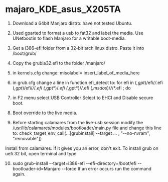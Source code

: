 # majaro_KDE_asus_X205TA

1. Download a 64bit Manjaro distro: have not tested Ubuntu.

2. Used gparted to format a usb to fat32 and label the media.
   Use UNetbootin to flash Manjaro for a writable boot-media.

3. Get a i386-efi folder from a 32-bit arch linux distro.
   Paste it into /boot/grub/

4. Copy the grubia32.efi to the folder /manjaro/


5. in kernels.cfg change:
   misolabel= insert_label_of_media_here
 
6. in grub.cfg change a line in function efi_detect to:
   for efi in (*,gpt*)/efi/*/*.efi (*,gpt*)/efi/*/*/*.efi (*,gpt*)/*.efi (*,gpt*)/*/*.efi (*,msdos*)/*/*/*.efi ; do

7. in F2 menu select USB Controller Select to EHCI and Disable secure boot.

8. Boot override to the live media.

9. Before starting calamares from the live-usb session modify the /usr/lib/calamares/modules/bootloader/main.py file and change this line to:
   check_target_env_call(...[grubinstall] --target ... , "--no-nvram", "removable"])

Install from calamares.
If it gives you an error, don't exit. To install grub on uefi 32 bit, open terminal and type

10. sudo grub-install --target=i386-efi --efi-directory=/boot/efi --bootloader-id=Manjaro --force
If an error occurs run the command again.

